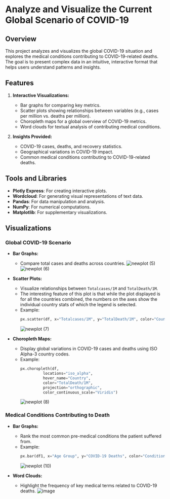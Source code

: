 # Analyze and Visualize the Current Global Scenario of COVID-19

## Overview
This project analyzes and visualizes the global COVID-19 situation and explores the medical conditions contributing to COVID-19-related deaths. The goal is to present complex data in an intuitive, interactive format that helps users understand patterns and insights.

## Features
1. **Interactive Visualizations:**
   - Bar graphs for comparing key metrics.
   - Scatter plots showing relationships between variables (e.g., cases per million vs. deaths per million).
   - Choropleth maps for a global overview of COVID-19 metrics.
   - Word clouds for textual analysis of contributing medical conditions.

2. **Insights Provided:**
   - COVID-19 cases, deaths, and recovery statistics.
   - Geographical variations in COVID-19 impact.
   - Common medical conditions contributing to COVID-19-related deaths.

## Tools and Libraries
- **Plotly Express**: For creating interactive plots.
- **Wordcloud**: For generating visual representations of text data.
- **Pandas**: For data manipulation and analysis.
- **NumPy**: For numerical computations.
- **Matplotlib**: For supplementary visualizations.


## Visualizations

### Global COVID-19 Scenario
- **Bar Graphs:**
  - Compare total cases and deaths across countries.
  ![newplot (5)](https://github.com/user-attachments/assets/f6d24673-c02f-4ae1-87a6-20f18200ba48)
  ![newplot (6)](https://github.com/user-attachments/assets/0d83b8d2-deb7-4829-9186-3f25ea8fc173)


  
- **Scatter Plots:**
  - Visualize relationships between `Totalcases/1M` and `TotalDeath/1M`.
  - The interesting feature of this plot is that while the plot displayed is for all the countries combined, the numbers on the axes show the individual country stats of which the legend is selected.
  - Example:
    ```python
    px.scatter(df, x="Totalcases/1M", y="TotalDeath/1M", color="Country")
    ```
    ![newplot (7)](https://github.com/user-attachments/assets/cab96e65-2be4-4a11-9741-58f4abad74b8)


- **Choropleth Maps:**
  - Display global variations in COVID-19 cases and deaths using ISO Alpha-3 country codes.
  - Example:
    ```python
    px.choropleth(df, 
              locations="iso_alpha",
              hover_name="Country",
              color="TotalDeath/1M",
              projection="orthographic",
              color_continuous_scale="Viridis")
    ```
    ![newplot (8)](https://github.com/user-attachments/assets/6596b57d-e481-41c9-9db1-11ef50cb54c3)


### Medical Conditions Contributing to Death
- **Bar Graphs:**
  - Rank the most common pre-medical conditions the patient suffered from.
  - Example:
    ```python
    px.bar(df1, x="Age Group", y="COVID-19 Deaths", color="Condition", hover_name="Condition", log_y=True)
    ```
    ![newplot (10)](https://github.com/user-attachments/assets/200135cc-318f-48da-88ad-87346d00326a)
  
- **Word Clouds:**
  - Highlight the frequency of key medical terms related to COVID-19 deaths.
  ![image](https://github.com/user-attachments/assets/c9ddbf77-64e7-4c11-b996-fb073242b097)

  

